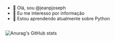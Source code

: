- 👋 Olá, sou @jeanpjoseph
- 👀 Eu me interesso por informação
- 🌱 Estou aprendendo atualmente sobre Python

##
![Anurag's GitHub stats](https://github-readme-stats.vercel.app/api?username=jeanpjoseph&theme=prussian&show_icons=true)

##

